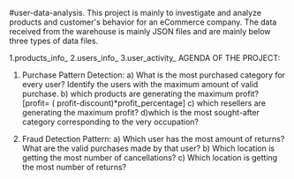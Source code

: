 #user-data-analysis.
This project is mainly to investigate and analyze products and customer's behavior for an eCommerce company. The data received from the warehouse is mainly JSON files and are mainly below three types of data files.

  1.products_info_<timestamp>
  2.users_info_<timestamp>
  3.user_activity_<timestamp>
AGENDA OF THE PROJECT:

  1. Purchase Pattern Detection:
       a) What is the most purchased category for every user? Identify the users with the maximum amount of valid purchase.
       b) which products are generating the maximum profit? [profit= ( profit-discount)*profit_percentage]
       c) which resellers are generating the maximum profit?
       d)which is the most sought-after category corresponding to the very occupation?
       
  2. Fraud Detection Pattern:
        a) Which user has the most amount of returns? What are the valid purchases made by that user?
        b) Which location is getting the most number of cancellations?
        c) Which location is getting the most number of returns?
